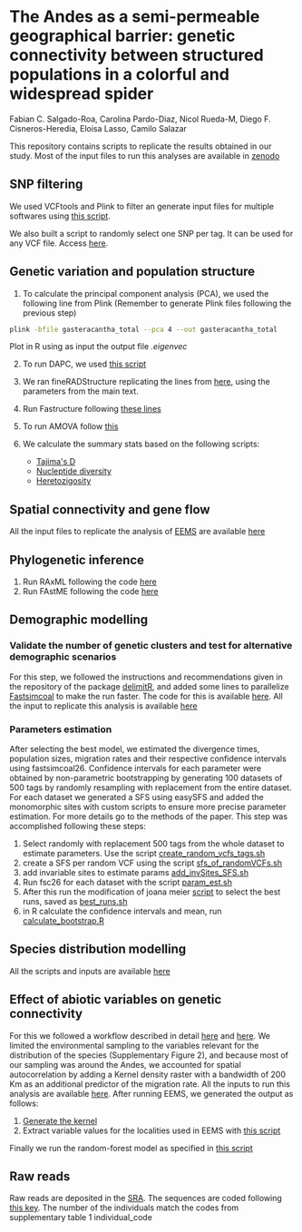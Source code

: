# The Andes as a semi-permeable geographical barrier: genetic connectivity between structured populations in a colorful and widespread spider 

Fabian C. Salgado-Roa, Carolina Pardo-Diaz, Nicol Rueda-M, Diego F. Cisneros-Heredia, Eloisa Lasso, Camilo Salazar

This repository contains scripts to replicate the results obtained in our study. Most of the input files to run this analyses are available in [zenodo](https://zenodo.org/records/10512159)

## SNP filtering

We used VCFtools and Plink to filter an generate input files for multiple softwares using [this script](https://github.com/fcsalgado/rad_scripts/blob/master/vcftools_filtering.sh).

We also built a script to randomly select one SNP per tag. It can be used for any VCF file. Access [here](https://github.com/fcsalgado/rad_scripts/blob/master/random_snps_rad.sh).

## Genetic variation and population structure

1. To calculate the principal component analysis (PCA), we used the following line from Plink (Remember to generate Plink files following the previous step)

```bash
plink -bfile gasteracantha_total --pca 4 --out gasteracantha_total
```

Plot in R using as input the output file _.eigenvec_

2. To run DAPC, we used [this script](https://github.com/fcsalgado/rad_scripts/blob/master/DAPC.R)

3. We ran fineRADStructure replicating the lines from [here](https://github.com/millanek/fineRADstructure), using the parameters from the main text.

4. Run Fastructure following [these lines](https://github.com/fcsalgado/rad_scripts/blob/master/run_admixture_FastStructure.sh)

5. To run AMOVA follow [this](https://github.com/fcsalgado/rad_scripts/blob/master/amova.R)

6. We calculate the summary stats based on the following scripts: 

    - [Tajima's D](https://github.com/fcsalgado/rad_scripts/blob/master/tajimasD.sh)
    - [Nucleptide diversity](https://github.com/fcsalgado/rad_scripts/blob/master/population_windowedPi.sh)
    - [Heretozigosity](https://github.com/fcsalgado/rad_scripts/blob/master/he.sh)

## Spatial connectivity and gene flow

All the input files to replicate the analysis of [EEMS](https://github.com/dipetkov/eems) are available [here](https://zenodo.org/records/10512159)

## Phylogenetic inference

1. Run RAxML following the code [here](https://github.com/fcsalgado/rad_scripts/blob/master/run_raxml.sh)
2. Run FAstME following the code [here](https://github.com/fcsalgado/rad_scripts/blob/master/fastme.txt)

## Demographic modelling

### Validate the number of genetic clusters and test for alternative demographic scenarios

For this step, we followed the instructions and recommendations given in the repository of the package [delimitR](https://github.com/meganlsmith/delimitR/blob/master/fullmanual_v2.md), and added some lines to parallelize [Fastsimcoal](http://cmpg.unibe.ch/software/fastsimcoal26/) to make the run faster. The code for this is available [here](https://github.com/fcsalgado/rad_scripts/blob/master/run_delimitR.R). All the input to replicate this analysis is available [here](https://zenodo.org/records/10512159)

### Parameters estimation

After selecting the best model, we estimated the divergence times, population sizes, migration rates and their respective confidence intervals using fastsimcoal26. Confidence intervals for each parameter were obtained by non-parametric bootstrapping by generating 100 datasets of 500 tags by randomly resampling with replacement from the entire dataset. For each dataset we generated a SFS using easySFS and added the monomorphic sites with custom scripts to ensure more precise parameter estimation. For more details go to the methods of the paper. This step was accomplished following these steps: 

1. Select randomly with replacement 500 tags from the whole dataset to estimate parameters. Use the script [create_random_vcfs_tags.sh](https://github.com/fcsalgado/rad_scripts/blob/master/create_random_vcfs_tags)
2. create a SFS per random VCF using the script [sfs_of_randomVCFs.sh](https://github.com/fcsalgado/rad_scripts/blob/master/sfs_of_randomVCFs.sh)
3. add invariable sites to estimate params [add_invSites_SFS.sh](https://github.com/fcsalgado/rad_scripts/blob/master/add_invSites_SFS.sh)
4. Run fsc26 for each dataset with the script [param_est.sh](https://github.com/fcsalgado/rad_scripts/blob/master/param_est.sh)
5. After this run the modification of joana meier [script](https://raw.githubusercontent.com/speciationgenomics/scripts/master/fsc-selectbestrun.sh) to select the best runs, saved as [best_runs.sh](https://github.com/fcsalgado/rad_scripts/blob/master/param_est.sh)
6. in R calculate the confidence intervals and mean, run [calculate_bootstrap.R](https://github.com/fcsalgado/rad_scripts/blob/master/calculate_bootstrap.R)

## Species distribution modelling 

All the scripts and inputs are available [here](https://zenodo.org/records/10512159)

## Effect of abiotic variables on genetic connectivity

For this we followed a workflow described in detail [here](https://academic.oup.com/mbe/article/40/5/msad094/7153257) and [here](https://github.com/evlynpless/SPRUCE-RF/blob/master/SPRUCE_Guide.txt). We limited the environmental sampling to the variables relevant for the distribution of the species (Supplementary Figure 2), and because most of our sampling was around the Andes, we accounted for spatial autocorrelation by adding a Kernel density raster with a bandwidth of 200 Km as an additional predictor of the migration rate. All the inputs to run this analysis are available [here](https://zenodo.org/records/10512159). After running EEMS, we generated the output as follows: 

1. [Generate the kernel](https://github.com/fcsalgado/rad_scripts/blob/master/generate_kernel.R)
2. Extract variable values for the localities used in EEMS with [this script](https://github.com/fcsalgado/rad_scripts/blob/master/extract_values_variables_eems.sh)

Finally we run the random-forest model as specified in [this script](https://github.com/fcsalgado/rad_scripts/blob/master/run_RF_spruce.R)

## Raw reads 

Raw reads are deposited in the [SRA](link). The sequences are coded following [this key](https://zenodo.org/records/10512159). The number of the individuals match the codes from supplementary table 1 individual_code


